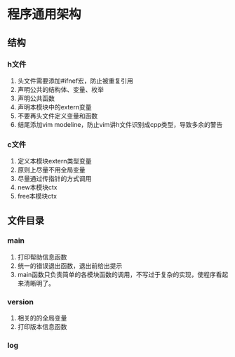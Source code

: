# 程序通用架构


## 结构
### h文件
1. 头文件需要添加#ifnef宏，防止被重复引用
2. 声明公共的结构体、变量、枚举
3. 声明公共函数
4. 声明本模块中的extern变量
5. 不要再头文件定义变量和函数
6. 结尾添加vim modeline，防止vim讲h文件识别成cpp类型，导致多余的警告

### c文件
1. 定义本模块extern类型变量
2. 原则上尽量不用全局变量
3. 尽量通过传指针的方式调用
2. new本模块ctx
3. free本模块ctx

## 文件目录

### main
1. 打印帮助信息函数
2. 统一的错误退出函数，退出前给出提示
3. main函数只负责简单的各模块函数的调用，不写过于复杂的实现，使程序看起来清晰明了。

### version
1. 相关的的全局变量
2. 打印版本信息函数

### log
